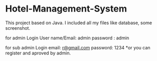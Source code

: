 # Hotel-Management-System
This project based on Java. I included all my files like database, some screenshot.

for admin Login
       User name/Email: admin
       password       : admin
       
for sub admin Login
                  email: r@gmail.com
                  password: 1234
              *or you can register and aproved by admin.
